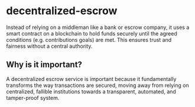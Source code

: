 # decentralized-escrow
Instead of relying on a middleman like a bank or escrow company, it uses a smart contract on a blockchain to hold funds securely until the agreed conditions (e.g. contributions goals) are met. This ensures trust and fairness without a central authority.

## Why is it important? 
A decentralized escrow service is important because it fundamentally transforms the way transactions are secured, moving away from relying on centralized, fallible institutions towards a transparent, automated, and tamper-proof system.
